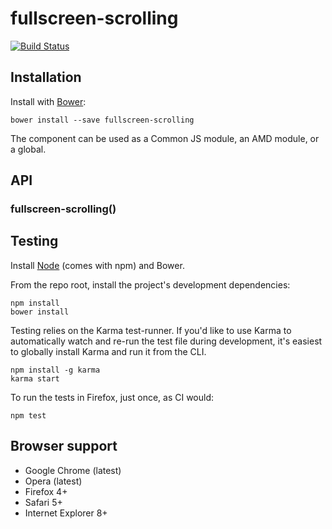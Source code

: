 # fullscreen-scrolling

[![Build Status](https://secure.travis-ci.org/user/fullscreen-scrolling.png?branch=master)](http://travis-ci.org/user/fullscreen-scrolling)


## Installation

Install with [Bower](http://bower.io):

```
bower install --save fullscreen-scrolling
```

The component can be used as a Common JS module, an AMD module, or a global.


## API

### fullscreen-scrolling()


## Testing

Install [Node](http://nodejs.org) (comes with npm) and Bower.

From the repo root, install the project's development dependencies:

```
npm install
bower install
```

Testing relies on the Karma test-runner. If you'd like to use Karma to
automatically watch and re-run the test file during development, it's easiest
to globally install Karma and run it from the CLI.

```
npm install -g karma
karma start
```

To run the tests in Firefox, just once, as CI would:

```
npm test
```


## Browser support

* Google Chrome (latest)
* Opera (latest)
* Firefox 4+
* Safari 5+
* Internet Explorer 8+
